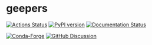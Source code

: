 # geepers

[![Actions Status][actions-badge]][actions-link]
[![PyPI version][pypi-version]][pypi-link]
[![Documentation Status][rtd-badge]][rtd-link]

[![Conda-Forge][conda-badge]][conda-link]
[![GitHub Discussion][github-discussions-badge]][github-discussions-link]


<!-- prettier-ignore-start -->
[actions-badge]:            https://github.com/isce-framework/geepers/workflows/CI/badge.svg
[actions-link]:             https://github.com/isce-framework/geepers/actions
[conda-badge]:              https://img.shields.io/conda/vn/conda-forge/geepers
[conda-link]:               https://github.com/conda-forge/geepers-feedstock
[github-discussions-badge]: https://img.shields.io/static/v1?label=Discussions&message=Ask&color=blue&logo=github
[github-discussions-link]:  https://github.com/isce-framework/geepers/discussions
[pypi-link]:                https://pypi.org/project/geepers/
[pypi-platforms]:           https://img.shields.io/pypi/pyversions/geepers
[pypi-version]:             https://img.shields.io/pypi/v/geepers
[rtd-badge]:                https://readthedocs.org/projects/geepers/badge/?version=latest
[rtd-link]:                 https://geepers.readthedocs.io/en/latest/?badge=latest

<!-- prettier-ignore-end -->
